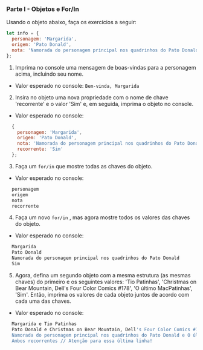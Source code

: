 ### Parte I - Objetos e For/In

Usando o objeto abaixo, faça os exercícios a seguir:


```javascript
let info = {
  personagem: 'Margarida',
  origem: 'Pato Donald',
  nota: 'Namorada do personagem principal nos quadrinhos do Pato Donald',
};
```

1.  Imprima no console uma mensagem de boas-vindas para a personagem acima, incluindo seu nome.

-   Valor esperado no console:  `Bem-vinda, Margarida`

2.  Insira no objeto uma nova propriedade com o nome de chave 'recorrente' e o valor 'Sim' e, em seguida, imprima o objeto no console.

-   Valor esperado no console:


```javascript
  {
    personagem: 'Margarida',
    origem: 'Pato Donald',
    nota: 'Namorada do personagem principal nos quadrinhos do Pato Donald',
    recorrente: 'Sim'
  };
```

3.  Faça um  `for/in`  que mostre todas as chaves do objeto.

-   Valor esperado no console:


```html
  personagem
  origem
  nota
  recorrente
```

4.  Faça um novo  `for/in`  , mas agora mostre todos os valores das chaves do objeto.

-   Valor esperado no console:


```bash
  Margarida
  Pato Donald
  Namorada do personagem principal nos quadrinhos do Pato Donald
  Sim
```

5.  Agora, defina um segundo objeto com a mesma estrutura (as mesmas chaves) do primeiro e os seguintes valores: 'Tio Patinhas', 'Christmas on Bear Mountain, Dell's Four Color Comics #178', 'O último MacPatinhas', 'Sim'. Então, imprima os valores de cada objeto juntos de acordo com cada uma das chaves.

-   Valor esperado no console:


```bash
  Margarida e Tio Patinhas
  Pato Donald e Christmas on Bear Mountain, Dell's Four Color Comics #178
  Namorada do personagem principal nos quadrinhos do Pato Donald e O último MacPatinhas
  Ambos recorrentes // Atenção para essa última linha!
```
